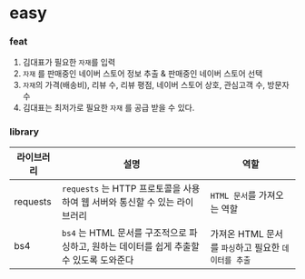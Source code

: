 # easy

### feat

1. 김대표가 필요한 `자재`를 입력
2. `자재` 를 판매중인 네이버 스토어 정보 추출 & 판매중인 네이버 스토어 선택
3. `자재`의 가격(배송비), 리뷰 수, 리뷰 평점, 네이버 스토어 상호, 관심고객 수, 방문자 수
4. 김대표는 최저가로 필요한 `자재` 를 공급 받을 수 있다.

### library

|라이브러리|설명|역할|
|------|---|---|
|requests|`requests` 는 HTTP 프로토콜을 사용하여 웹 서버와 통신할 수 있는 라이브러리|`HTML 문서`를 가져오는 역할|
|bs4|`bs4` 는 HTML 문서를 구조적으로 파싱하고, 원하는 데이터를 쉽게 추출할 수 있도록 도와준다|가져온 HTML 문서를 `파싱`하고 필요한 `데이터를 추출`|